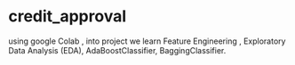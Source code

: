 # credit_approval
using google Colab , into project we learn Feature Engineering ,  Exploratory Data Analysis (EDA), AdaBoostClassifier,  BaggingClassifier.
